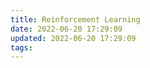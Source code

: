 ```yaml
---
title: Reinforcement Learning
date: 2022-06-20 17:29:09
updated: 2022-06-20 17:29:09
tags:
---
```


